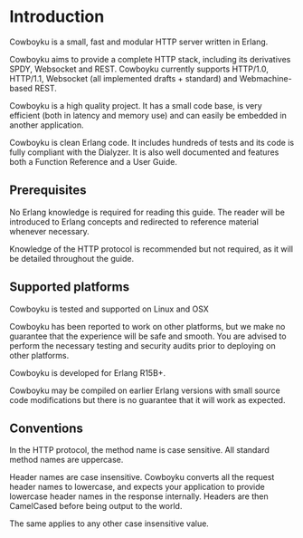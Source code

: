 Introduction
============

Cowboyku is a small, fast and modular HTTP server written in Erlang.

Cowboyku aims to provide a complete HTTP stack, including its derivatives
SPDY, Websocket and REST. Cowboyku currently supports HTTP/1.0, HTTP/1.1,
Websocket (all implemented drafts + standard) and Webmachine-based REST.

Cowboyku is a high quality project. It has a small code base, is very
efficient (both in latency and memory use) and can easily be embedded
in another application.

Cowboyku is clean Erlang code. It includes hundreds of tests and its code
is fully compliant with the Dialyzer. It is also well documented and
features both a Function Reference and a User Guide.

Prerequisites
-------------

No Erlang knowledge is required for reading this guide. The reader will
be introduced to Erlang concepts and redirected to reference material
whenever necessary.

Knowledge of the HTTP protocol is recommended but not required, as it
will be detailed throughout the guide.

Supported platforms
-------------------

Cowboyku is tested and supported on Linux and OSX

Cowboyku has been reported to work on other platforms, but we make no
guarantee that the experience will be safe and smooth. You are advised
to perform the necessary testing and security audits prior to deploying
on other platforms.

Cowboyku is developed for Erlang R15B+.

Cowboyku may be compiled on earlier Erlang versions with small source code
modifications but there is no guarantee that it will work as expected.

Conventions
-----------

In the HTTP protocol, the method name is case sensitive. All standard
method names are uppercase.

Header names are case insensitive. Cowboyku converts all the request
header names to lowercase, and expects your application to provide
lowercase header names in the response internally. Headers are then
CamelCased before being output to the world.

The same applies to any other case insensitive value.
